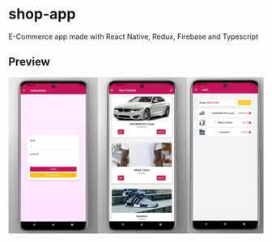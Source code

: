 # shop-app

E-Commerce app made with React Native, Redux, Firebase and Typescript

## Preview

<img src="./assets/github/shop.png" width="700"/>
